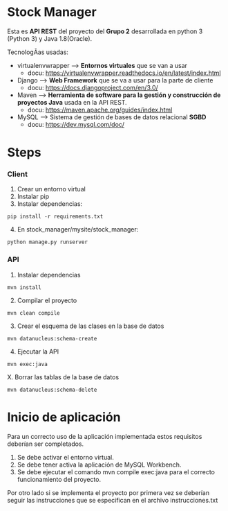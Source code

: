 # Stock Manager

Esta es **API REST** del proyecto del **Grupo 2** desarrollada en python 3 (Python 3) y Java 1.8(Oracle).

TecnologÃ­as usadas:
-  virtualenvwrapper --> **Entornos virtuales** que se van a usar
   - docu: https://virtualenvwrapper.readthedocs.io/en/latest/index.html 
- Django --> **Web Framework** que se va a usar para la parte de cliente
   - docu: https://docs.djangoproject.com/en/3.0/
- Maven --> **Herramienta de software para la gestión y construcción de proyectos Java** usada en la API REST.
   - docu: https://maven.apache.org/guides/index.html
- MySQL --> Sistema de gestión de bases de datos relacional **SGBD**
   - docu: https://dev.mysql.com/doc/

# Steps
### Client
1. Crear un entorno virtual
2. Instalar pip
3. Instalar dependencias:
~~~ 
pip install -r requirements.txt 
~~~
4. En stock_manager/mysite/stock_manager:
~~~ 
python manage.py runserver
~~~ 
### API
1. Instalar dependencias
~~~ 
mvn install
~~~ 
2. Compilar el proyecto
~~~ 
mvn clean compile
~~~ 
3. Crear el esquema de las clases en la base de datos
~~~ 
mvn datanucleus:schema-create
~~~ 
4. Ejecutar la API
~~~ 
mvn exec:java
~~~ 
X. Borrar las tablas de la base de datos
~~~ 
mvn datanucleus:schema-delete
~~~ 

# Inicio de aplicación

Para un correcto uso de la aplicación implementada estos requisitos deberían ser completados.
1. Se debe activar el entorno virtual.
2. Se debe tener activa la aplicación de MySQL Workbench.
3. Se debe ejecutar el comando mvn compile exec:java para el correcto funcionamiento del proyecto.

Por otro lado si se implementa el proyecto por primera vez se deberían seguir las instrucciones que se especifican en el archivo instrucciones.txt
